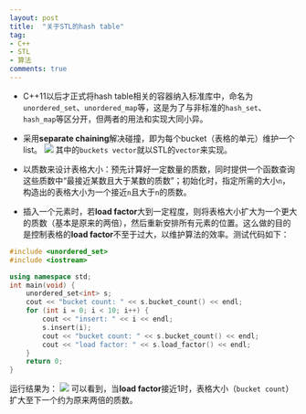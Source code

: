```yaml
---
layout: post
title:  "关于STL的hash table"
tag:
- C++
- STL
- 算法
comments: true
---
```


- C++11以后才正式将hash table相关的容器纳入标准库中，命名为`unordered_set`、`unordered_map`等，这是为了与非标准的`hash_set`、`hash_map`等区分开，但两者的用法和实现大同小异。

- 采用**separate chaining**解决碰撞，即为每个bucket（表格的单元）维护一个list。
![](https://controny.github.io/assets/images/posts/20180222183451.png)
其中的`buckets vector`就以STL的`vector`来实现。

- 以质数来设计表格大小：预先计算好一定数量的质数，同时提供一个函数查询这些质数中“最接近某数且大于某数的质数”；初始化时，指定所需的大小`n`，构造出的表格大小为一个接近`n`且大于`n`的质数。

- 插入一个元素时，若**load factor**大到一定程度，则将表格大小扩大为一个更大的质数（基本是原来的两倍），然后重新安排所有元素的位置。这么做的目的是控制表格的**load factor**不至于过大，以维护算法的效率。测试代码如下：

```cpp
#include <unordered_set>
#include <iostream>

using namespace std;
int main(void) {
    unordered_set<int> s;
    cout << "bucket count: " << s.bucket_count() << endl;
    for (int i = 0; i < 10; i++) {
        cout << "insert: " << i << endl;
        s.insert(i);
        cout << "bucket count: " << s.bucket_count() << endl;
        cout << "load factor: " << s.load_factor() << endl;
    }
    return 0;
}
```

运行结果为：
![](https://controny.github.io/assets/images/posts/20180223141716.png)
可以看到，当**load factor**接近1时，表格大小（`bucket count`）扩大至下一个约为原来两倍的质数。
